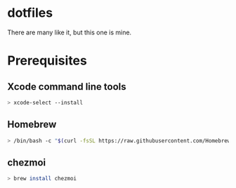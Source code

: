 # dotfiles
There are many like it, but this one is mine.

# Prerequisites

## Xcode command line tools

```bash
> xcode-select --install
```

## Homebrew

```bash
> /bin/bash -c "$(curl -fsSL https://raw.githubusercontent.com/Homebrew/install/HEAD/install.sh)"
```

## chezmoi

```bash
> brew install chezmoi
```
